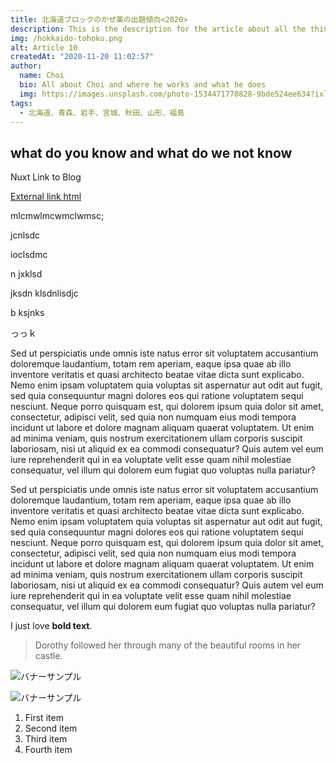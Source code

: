 ```yaml
---
title: 北海道ブロックのかぜ薬の出題傾向<2020>
description: This is the description for the article about all the things we know
img: /hokkaido-tohoku.png
alt: Article 10
createdAt: "2020-11-20 11:02:57"
author: 
  name: Choi
  bio: All about Choi and where he works and what he does
  img: https://images.unsplash.com/photo-1534471770828-9bde524ee634?ixlib=rb-1.2.1&ixid=eyJhcHBfaWQiOjEyMDd9&auto=format&fit=crop&w=800&q=60
tags: 
  - 北海道、青森、岩手、宮城、秋田、山形、福島
---
```

## what do you know and what do we not know

<nuxt-link to="/">Nuxt Link to Blog</nuxt-link>

<a href="https://nuxtjs.org">External link html</a>



mlcmwlmcwmclwmsc;

jcnlsdc

ioclsdmc

n jxklsd

jksdn klsdnlisdjc

b ksjnks




っっｋ

Sed ut perspiciatis unde omnis iste natus error sit voluptatem accusantium doloremque laudantium, totam rem aperiam, eaque ipsa quae ab illo inventore veritatis et quasi architecto beatae vitae dicta sunt explicabo. Nemo enim ipsam voluptatem quia voluptas sit aspernatur aut odit aut fugit, sed quia consequuntur magni dolores eos qui ratione voluptatem sequi nesciunt. Neque porro quisquam est, qui dolorem ipsum quia dolor sit amet, consectetur, adipisci velit, sed quia non numquam eius modi tempora incidunt ut labore et dolore magnam aliquam quaerat voluptatem. Ut enim ad minima veniam, quis nostrum exercitationem ullam corporis suscipit laboriosam, nisi ut aliquid ex ea commodi consequatur? Quis autem vel eum iure reprehenderit qui in ea voluptate velit esse quam nihil molestiae consequatur, vel illum qui dolorem eum fugiat quo voluptas nulla pariatur?

Sed ut perspiciatis unde omnis iste natus error sit voluptatem accusantium doloremque laudantium, totam rem aperiam, eaque ipsa quae ab illo inventore veritatis et quasi architecto beatae vitae dicta sunt explicabo. Nemo enim ipsam voluptatem quia voluptas sit aspernatur aut odit aut fugit, sed quia consequuntur magni dolores eos qui ratione voluptatem sequi nesciunt. Neque porro quisquam est, qui dolorem ipsum quia dolor sit amet, consectetur, adipisci velit, sed quia non numquam eius modi tempora incidunt ut labore et dolore magnam aliquam quaerat voluptatem. Ut enim ad minima veniam, quis nostrum exercitationem ullam corporis suscipit laboriosam, nisi ut aliquid ex ea commodi consequatur? Quis autem vel eum iure reprehenderit qui in ea voluptate velit esse quam nihil molestiae consequatur, vel illum qui dolorem eum fugiat quo voluptas nulla pariatur?

I just love **bold text**.

> Dorothy followed her through many of the beautiful rooms in her castle.



![バナーサンプル](/banner-sample1.png)

![バナーサンプル](/banner-sample1.png)

1. First item
2. Second item
3. Third item
4. Fourth item


